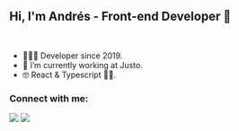 ## Hi, I'm Andrés - Front-end Developer 👋


<br>

- 🙋🏻‍♂️ Developer since 2019.
- 🔭 I’m currently working at Justo.
- 🤓 React & Typescript 🫶🏻.


### Connect with me:

[<img src="https://img.shields.io/badge/linkedin-%230077B5.svg?&style=for-the-badge&logo=linkedin&logoColor=white" />][linkedin]
[<img src="https://img.shields.io/badge/gmail-%23D14836.svg?&style=for-the-badge&logo=gmail&logoColor=white" />][mail]

[mail]: mailto:andres.sampo.dev@gmail.com
[linkedin]: https://www.linkedin.com/in/andres-sampo/
